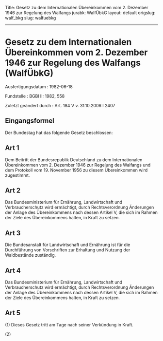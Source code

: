 Title: Gesetz zu dem Internationalen Übereinkommen vom 2. Dezember 1946 zur Regelung
  des Walfangs
jurabk: WalfÜbkG
layout: default
origslug: walf_bkg
slug: walfuebkg

---

# Gesetz zu dem Internationalen Übereinkommen vom 2. Dezember 1946 zur Regelung des Walfangs (WalfÜbkG)

Ausfertigungsdatum
:   1982-06-18

Fundstelle
:   BGBl II: 1982, 558

Zuletzt geändert durch
:   Art. 184 V v. 31.10.2006 I 2407


## Eingangsformel

Der Bundestag hat das folgende Gesetz beschlossen:


## Art 1

Dem Beitritt der Bundesrepublik Deutschland zu dem Internationalen
Übereinkommen vom 2. Dezember 1946 zur Regelung des Walfangs und dem
Protokoll vom 19. November 1956 zu diesem Übereinkommen wird
zugestimmt.


## Art 2

Das Bundesministerium für Ernährung, Landwirtschaft und
Verbraucherschutz wird ermächtigt, durch Rechtsverordnung Änderungen
der Anlage des Übereinkommens nach dessen Artikel V, die sich im
Rahmen der Ziele des Übereinkommens halten, in Kraft zu setzen.


## Art 3

Die Bundesanstalt für Landwirtschaft und Ernährung ist für die
Durchführung von Vorschriften zur Erhaltung und Nutzung der
Waldbestände zuständig.


## Art 4

Das Bundesministerium für Ernährung, Landwirtschaft und
Verbraucherschutz wird ermächtigt, durch Rechtsverordnung Änderungen
der Anlage des Übereinkommens nach dessen Artikel V, die sich im
Rahmen der Ziele des Übereinkommens halten, in Kraft zu setzen.


## Art 5

(1) Dieses Gesetz tritt am Tage nach seiner Verkündung in Kraft.

(2)

